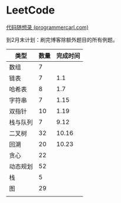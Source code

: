# LeetCode

[代码随想录 (programmercarl.com)](https://programmercarl.com/0977.有序数组的平方.html#暴力排序)

到2月末计划：刷完博客除额外题目的所有例题。

| 类型     | 数量 | 完成时间 |
| -------- | ---- | -------- |
| 数组     | 7    |          |
| 链表     | 7    | 1.1      |
| 哈希表   | 8    | 1.7      |
| 字符串   | 7    | 1.15     |
| 双指针   | 10   | 1.19     |
| 栈与队列 | 7    | 9.12     |
| 二叉树   | 32   | 10.16    |
| 回溯     | 20   | 10.23    |
| 贪心     | 22   |          |
| 动态规划 | 52   |          |
| 栈       | 5    |          |
| 图       | 29   |          |
|          |      |          |

